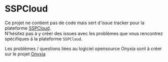 # SSPCloud  

Ce projet ne contient pas de code mais sert d'issue tracker pour la plateforme [SSPCloud](https://sspcloud.fr).  
N'hésitez pas à y créer des issues avec les problèmes que vous rencontrez spécifiques à la plateforme `SSPCloud`.  

Les problèmes / questions liées au logiciel opensource Onyxia sont à créer sur le projet [Onyxia](https://github.com/inseefrlab/onyxia)